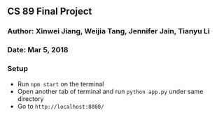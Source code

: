 ## CS 89 Final Project
### Author: Xinwei Jiang, Weijia Tang, Jennifer Jain, Tianyu Li
### Date: Mar 5, 2018


### Setup
- Run `npm start` on the terminal
- Open another tab of terminal and run `python app.py` under same directory
- Go to `http://localhost:8080/`
